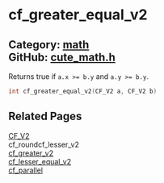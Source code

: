 [](../header.md ':include')

# cf_greater_equal_v2

Category: [math](/api_reference?id=math)  
GitHub: [cute_math.h](https://github.com/RandyGaul/cute_framework/blob/master/include/cute_math.h)  
---

Returns true if `a.x >= b.y` and `a.y >= b.y`.

```cpp
int cf_greater_equal_v2(CF_V2 a, CF_V2 b)
```

## Related Pages

[CF_V2](/math/cf_v2.md)  
cf_roundcf_lesser_v2  
[cf_greater_v2](/math/cf_greater_v2.md)  
[cf_lesser_equal_v2](/math/cf_lesser_equal_v2.md)  
[cf_parallel](/math/cf_parallel.md)  
